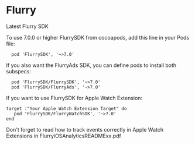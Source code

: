 Flurry
======

Latest Flurry SDK

To use 7.0.0 or higher FlurrySDK from cocoapods, add this line in your Pods file:

```
  pod 'FlurrySDK', '~>7.0'
```


If you also want the FlurryAds SDK, you can define pods to install both subspecs:

```
  pod 'FlurrySDK/FlurrySDK', '~>7.0'
  pod 'FlurrySDK/FlurryAds', '~>7.0'
```


If you want to use FlurrySDK for Apple Watch Extension:    
```
target :"Your Apple Watch Extension Target" do 
   pod 'FlurrySDK/FlurryWatchSDK', '~>7.0'
end   
```
Don't forget to read how to track events correctly in Apple Watch Extensions  in FlurryiOSAnalyticsREADMExx.pdf  
